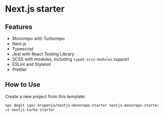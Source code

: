 # Next.js starter

## Features

- Monorepo with Turborepo
- Next.js
- Typescript
- Jest with React Testing Library
- SCSS with modules, including `typed-scss-modules` support
- ESLint and Stylelint
- Prettier

## How to Use

Create a new project from this template:

```bash
npx degit igor-krupenja/nextjs-monorepo-starter nextjs-monorepo-starter
cd nextjs-turbo-starter
```
